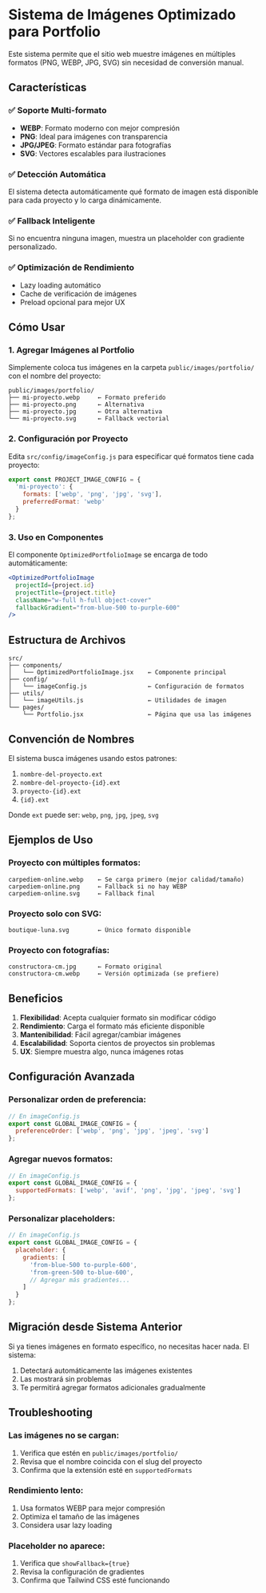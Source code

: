 # Sistema de Imágenes Optimizado para Portfolio

Este sistema permite que el sitio web muestre imágenes en múltiples formatos (PNG, WEBP, JPG, SVG) sin necesidad de conversión manual.

## Características

### ✅ Soporte Multi-formato
- **WEBP**: Formato moderno con mejor compresión
- **PNG**: Ideal para imágenes con transparencia
- **JPG/JPEG**: Formato estándar para fotografías
- **SVG**: Vectores escalables para ilustraciones

### ✅ Detección Automática
El sistema detecta automáticamente qué formato de imagen está disponible para cada proyecto y lo carga dinámicamente.

### ✅ Fallback Inteligente
Si no encuentra ninguna imagen, muestra un placeholder con gradiente personalizado.

### ✅ Optimización de Rendimiento
- Lazy loading automático
- Cache de verificación de imágenes
- Preload opcional para mejor UX

## Cómo Usar

### 1. Agregar Imágenes al Portfolio

Simplemente coloca tus imágenes en la carpeta `public/images/portfolio/` con el nombre del proyecto:

```
public/images/portfolio/
├── mi-proyecto.webp     ← Formato preferido
├── mi-proyecto.png      ← Alternativa
├── mi-proyecto.jpg      ← Otra alternativa
└── mi-proyecto.svg      ← Fallback vectorial
```

### 2. Configuración por Proyecto

Edita `src/config/imageConfig.js` para especificar qué formatos tiene cada proyecto:

```javascript
export const PROJECT_IMAGE_CONFIG = {
  'mi-proyecto': {
    formats: ['webp', 'png', 'jpg', 'svg'],
    preferredFormat: 'webp'
  }
};
```

### 3. Uso en Componentes

El componente `OptimizedPortfolioImage` se encarga de todo automáticamente:

```jsx
<OptimizedPortfolioImage
  projectId={project.id}
  projectTitle={project.title}
  className="w-full h-full object-cover"
  fallbackGradient="from-blue-500 to-purple-600"
/>
```

## Estructura de Archivos

```
src/
├── components/
│   └── OptimizedPortfolioImage.jsx    ← Componente principal
├── config/
│   └── imageConfig.js                 ← Configuración de formatos
├── utils/
│   └── imageUtils.js                  ← Utilidades de imagen
└── pages/
    └── Portfolio.jsx                  ← Página que usa las imágenes
```

## Convención de Nombres

El sistema busca imágenes usando estos patrones:

1. `nombre-del-proyecto.ext`
2. `nombre-del-proyecto-{id}.ext`
3. `proyecto-{id}.ext`
4. `{id}.ext`

Donde `ext` puede ser: `webp`, `png`, `jpg`, `jpeg`, `svg`

## Ejemplos de Uso

### Proyecto con múltiples formatos:
```
carpediem-online.webp    ← Se carga primero (mejor calidad/tamaño)
carpediem-online.png     ← Fallback si no hay WEBP
carpediem-online.svg     ← Fallback final
```

### Proyecto solo con SVG:
```
boutique-luna.svg        ← Único formato disponible
```

### Proyecto con fotografías:
```
constructora-cm.jpg      ← Formato original
constructora-cm.webp     ← Versión optimizada (se prefiere)
```

## Beneficios

1. **Flexibilidad**: Acepta cualquier formato sin modificar código
2. **Rendimiento**: Carga el formato más eficiente disponible
3. **Mantenibilidad**: Fácil agregar/cambiar imágenes
4. **Escalabilidad**: Soporta cientos de proyectos sin problemas
5. **UX**: Siempre muestra algo, nunca imágenes rotas

## Configuración Avanzada

### Personalizar orden de preferencia:
```javascript
// En imageConfig.js
export const GLOBAL_IMAGE_CONFIG = {
  preferenceOrder: ['webp', 'png', 'jpg', 'jpeg', 'svg']
};
```

### Agregar nuevos formatos:
```javascript
// En imageConfig.js
export const GLOBAL_IMAGE_CONFIG = {
  supportedFormats: ['webp', 'avif', 'png', 'jpg', 'jpeg', 'svg']
};
```

### Personalizar placeholders:
```javascript
// En imageConfig.js
export const GLOBAL_IMAGE_CONFIG = {
  placeholder: {
    gradients: [
      'from-blue-500 to-purple-600',
      'from-green-500 to-blue-600',
      // Agregar más gradientes...
    ]
  }
};
```

## Migración desde Sistema Anterior

Si ya tienes imágenes en formato específico, no necesitas hacer nada. El sistema:

1. Detectará automáticamente las imágenes existentes
2. Las mostrará sin problemas
3. Te permitirá agregar formatos adicionales gradualmente

## Troubleshooting

### Las imágenes no se cargan:
1. Verifica que estén en `public/images/portfolio/`
2. Revisa que el nombre coincida con el slug del proyecto
3. Confirma que la extensión esté en `supportedFormats`

### Rendimiento lento:
1. Usa formatos WEBP para mejor compresión
2. Optimiza el tamaño de las imágenes
3. Considera usar lazy loading

### Placeholder no aparece:
1. Verifica que `showFallback={true}`
2. Revisa la configuración de gradientes
3. Confirma que Tailwind CSS esté funcionando